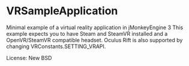 # VRSampleApplication
Minimal example of a virtual reality application in jMonkeyEngine 3
This example expects you to have Steam and SteamVR installed and a OpenVR/SteamVR compatible headset. Oculus Rift is also supported by changing VRConstants.SETTING_VRAPI.


License: New BSD
